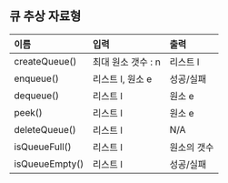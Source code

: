 ## 큐 추상 자료형

| 이름            | 입력                          |  출력       |
| :-------------- | :---------------------------- | :---------- |
| createQueue()   | 최대 원소 갯수 : n            | 리스트 l    |
| enqueue()       | 리스트 l, 원소 e              | 성공/실패   |
| dequeue()       | 리스트 l                      | 원소 e      |
| peek()          | 리스트 l                      | 원소 e      |
| deleteQueue()   | 리스트 l                      | N/A         |
| isQueueFull()   | 리스트 l                      | 원소의 갯수 |
| isQueueEmpty()  | 리스트 l                      | 성공/실패   |
